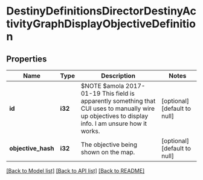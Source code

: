 # DestinyDefinitionsDirectorDestinyActivityGraphDisplayObjectiveDefinition

## Properties
Name | Type | Description | Notes
------------ | ------------- | ------------- | -------------
**id** | **i32** | $NOTE $amola 2017-01-19 This field is apparently something that CUI uses to manually wire up objectives to display info. I am unsure how it works. | [optional] [default to null]
**objective_hash** | **i32** | The objective being shown on the map. | [optional] [default to null]

[[Back to Model list]](../README.md#documentation-for-models) [[Back to API list]](../README.md#documentation-for-api-endpoints) [[Back to README]](../README.md)


